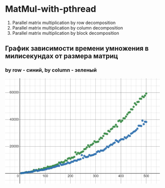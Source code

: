 # MatMul-with-pthread

1. Parallel matrix multiplication by row decomposition
2. Parallel matrix multiplication by column decomposition
3. Parallel matrix multiplication by block decomposition


## График зависимости времени умножения в милисекундах от размера матриц
### by row - синий, by column - зеленый
![Alt text](https://github.com/ndemashov/MatMul-with-pthread/blob/master/img.jpg?raw=true "Title")